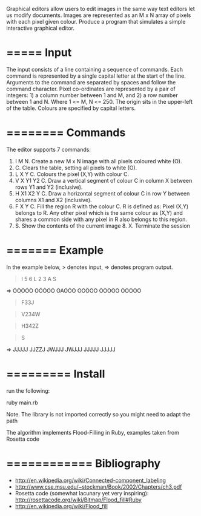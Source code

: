 
Graphical editors allow users to edit images in the same way text editors let us modify documents. Images are represented as an M x N array of pixels with each pixel given colour.
Produce a program that simulates a simple interactive graphical editor.

=====
Input
=====

The input consists of a line containing a sequence of commands. Each command is represented by a single capital letter at the start of the line. Arguments to the command are separated by spaces and follow the command character.
Pixel co-ordinates are represented by a pair of integers: 1) a column number between 1 and M, and 2) a row number between 1 and N. Where 1 <= M, N <= 250. The origin sits in the upper-left of the table. Colours are specified by capital letters.

========
Commands
========

The editor supports 7 commands:

1. I M N. Create a new M x N image with all pixels coloured white (O).
2. C. Clears the table, setting all pixels to white (O).
3. L X Y C. Colours the pixel (X,Y) with colour C.
4. V X Y1 Y2 C. Draw a vertical segment of colour C in column X between rows Y1 and Y2 (inclusive).
5. H X1 X2 Y C. Draw a horizontal segment of colour C in row Y between columns X1 and X2 (inclusive).
6. F X Y C. Fill the region R with the colour C. R is defined as: Pixel (X,Y) belongs to R. Any other pixel which is the same colour as (X,Y) and shares a common side with any pixel in R also belongs to this region.
7. S. Show the contents of the current image 8. X. Terminate the session

=======
Example
=======

In the example below, > denotes input, => denotes program output.

 >I 5 6 
 >L 2 3 A 
 >S

 => 
 OOOOO 
 OOOOO 
 OAOOO 
 OOOOO 
 OOOOO 
 OOOOO

 >F33J 

 >V234W 

 >H342Z 

 >S

=> 
 JJJJJ
 JJZZJ
 JWJJJ
 JWJJJ
 JJJJJ
 JJJJJ

=========
Install
=========

run the following:

 ruby main.rb

Note. The library is not imported correctly so you might need to adapt the path

The algorithm implements Flood-Filling in Ruby, examples taken from Rosetta code

============
Bibliography 
============

* http://en.wikipedia.org/wiki/Connected-component_labeling
* http://www.cse.msu.edu/~stockman/Book/2002/Chapters/ch3.pdf
* Rosetta code (somewhat lacunary yet very inspiring): http://rosettacode.org/wiki/Bitmap/Flood_fill#Ruby
* http://en.wikipedia.org/wiki/Flood_fill
